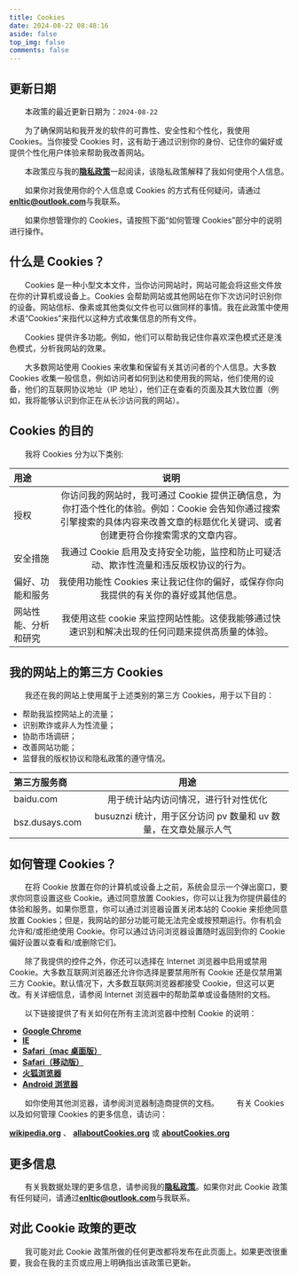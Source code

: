 ```yaml
---
title: Cookies
date: 2024-08-22 08:48:16
aside: false
top_img: false
comments: false
---
```


## 更新日期

&emsp;&emsp;本政策的最近更新日期为：`2024-08-22` 

&emsp;&emsp;为了确保网站和我开发的软件的可靠性、安全性和个性化，我使用 Cookies。当你接受 Cookies 时，这有助于通过识别你的身份、记住你的偏好或提供个性化用户体验来帮助我改善网站。

&emsp;&emsp;本政策应与我的[**隐私政策**](/privacy/)一起阅读，该隐私政策解释了我如何使用个人信息。

&emsp;&emsp;如果你对我使用你的个人信息或 Cookies 的方式有任何疑问，请通过[**enltic@outlook.com**](mailto:enltic@outlook.com)与我联系。

&emsp;&emsp;如果你想管理你的 Cookies，请按照下面“如何管理 Cookies”部分中的说明进行操作。

## 什么是 Cookies？

&emsp;&emsp;Cookies 是一种小型文本文件，当你访问网站时，网站可能会将这些文件放在你的计算机或设备上。Cookies 会帮助网站或其他网站在你下次访问时识别你的设备。网站信标、像素或其他类似文件也可以做同样的事情。我在此政策中使用术语“Cookies”来指代以这种方式收集信息的所有文件。

&emsp;&emsp;Cookies 提供许多功能。例如，他们可以帮助我记住你喜欢深色模式还是浅色模式，分析我网站的效果。

&emsp;&emsp;大多数网站使用 Cookies 来收集和保留有关其访问者的个人信息。大多数 Cookies 收集一般信息，例如访问者如何到达和使用我的网站，他们使用的设备，他们的互联网协议地址（IP 地址），他们正在查看的页面及其大致位置（例如，我将能够认识到你正在从长沙访问我的网站）。

## Cookies 的目的

&emsp;&emsp;我将 Cookies 分为以下类别:

<div class="table-wrap">
  <table>
    <thead>
      <tr>
        <th align="left">用途</th><th align="center">说明</th>
      </tr>
    </thead>
    <tbody>
      <tr>
        <td align="left">授权</td><td align="center">你访问我的网站时，我可通过 Cookie 提供正确信息，为你打造个性化的体验。例如：Cookie 会告知你通过搜索引擎搜索的具体内容来改善文章的标题优化关键词、或者创建更符合你搜索需求的文章内容。</td>
      </tr>
      <tr>
        <td align="left">安全措施</td><td align="center">我通过 Cookie 启用及支持安全功能，监控和防止可疑活动、欺诈性流量和违反版权协议的行为。</td>
      </tr>
      <tr>
        <td align="left">偏好、功能和服务</td><td align="center">我使用功能性 Cookies 来让我记住你的偏好，或保存你向我提供的有关你的喜好或其他信息。</td>
      </tr>
      <tr>
        <td align="left">网站性能、分析和研究</td><td align="center">我使用这些 cookie 来监控网站性能。这使我能够通过快速识别和解决出现的任何问题来提供高质量的体验。</td>
      </tr>
    </tbody>
  </table>
</div>

## 我的网站上的第三方 Cookies

&emsp;&emsp;我还在我的网站上使用属于上述类别的第三方 Cookies，用于以下目的：

- 帮助我监控网站上的流量；
- 识别欺诈或非人为性流量；
- 协助市场调研；
- 改善网站功能；
- 监督我的版权协议和隐私政策的遵守情况。

<div class="table-wrap">
  <table>
    <thead>
      <tr>
        <th align="left">第三方服务商</th><th align="center">用途</th>
      </tr>
    </thead>
    <tbody>
      <tr>
        <td align="left">baidu.com</td><td align="center">用于统计站内访问情况，进行针对性优化</td>
      </tr>
      <tr>
        <td align="left">bsz.dusays.com</td><td align="center">busuznzi 统计，用于区分访问 pv 数量和 uv 数量，在文章处展示人气</td>
      </tr>
    </tbody>
  </table>
</div>

## 如何管理 Cookies？

&emsp;&emsp;在将 Cookie 放置在你的计算机或设备上之前，系统会显示一个弹出窗口，要求你同意设置这些 Cookie。通过同意放置 Cookies，你可以让我为你提供最佳的体验和服务。如果你愿意，你可以通过浏览器设置关闭本站的 Cookie 来拒绝同意放置 Cookies；但是，我网站的部分功能可能无法完全或按预期运行。你有机会允许和/或拒绝使用 Cookie。你可以通过访问浏览器设置随时返回到你的 Cookie 偏好设置以查看和/或删除它们。

&emsp;&emsp;除了我提供的控件之外，你还可以选择在 Internet 浏览器中启用或禁用 Cookie。大多数互联网浏览器还允许你选择是要禁用所有 Cookie 还是仅禁用第三方 Cookie。默认情况下，大多数互联网浏览器都接受 Cookie，但这可以更改。有关详细信息，请参阅 Internet 浏览器中的帮助菜单或设备随附的文档。

&emsp;&emsp;以下链接提供了有关如何在所有主流浏览器中控制 Cookie 的说明：

- [**Google Chrome**](https://support.google.com/chrome/answer/95647?hl=en)
- [**IE**](https://support.microsoft.com/en-us/help/260971/description-of-cookies)
- [**Safari（mac 桌面版）**](https://support.apple.com/guide/safari/manage-cookies-and-website-data-sfri11471/mac)
- [**Safari（移动版）**](https://support.apple.com/en-us/HT201265)
- [**火狐浏览器**](https://support.mozilla.org/en-US/kb/Cookies-information-websites-store-on-your-computer)
- [**Android 浏览器**](http://support.google.com/ics/nexus/bin/answer.py?hl=en&answer=2425067)

&emsp;&emsp;如你使用其他浏览器，请参阅浏览器制造商提供的文档。
&emsp;&emsp;有关 Cookies 以及如何管理 Cookies 的更多信息，请访问：

[**wikipedia.org**](https://zh.wikipedia.org/wiki/Cookie) 、 [**allaboutCookies.org**](https://www.allaboutcookies.org/) 或 [**aboutCookies.org**](https://www.aboutcookies.org/)

## 更多信息

&emsp;&emsp;有关我数据处理的更多信息，请参阅我的[**隐私政策**](/privacy/)。如果你对此 Cookie 政策有任何疑问，请通过[**enltic@outlook.com**](mailto:enltic@outlook.com)与我联系。

## 对此 Cookie 政策的更改

&emsp;&emsp;我可能对此 Cookie 政策所做的任何更改都将发布在此页面上。如果更改很重要，我会在我的主页或应用上明确指出该政策已更新。